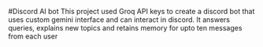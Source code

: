 #Discord AI bot
This project used Groq API keys to create a discord bot that uses custom gemini interface and can interact in discord. It answers queries, 
explains new topics and retains memory for upto ten messages from each user

